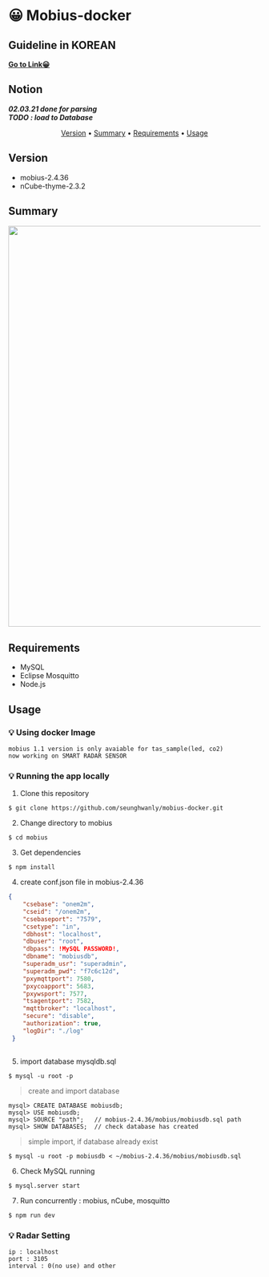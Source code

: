 # 😀 Mobius-docker

## Guideline in KOREAN
<a href="https://www.notion.so/Mobius-Guideline-5915345348974cee92933db99104b18f">**Go to Link😀**</a>

## Notion
<em><b>02.03.21 done for parsing</b></em><br/>
<em><b>TODO : load to Database</b></em>

<p align="center">
    <a href="#version">Version</a> •
    <a href="#summary">Summary</a> •
    <a href="#requirements">Requirements</a> •
    <a href="#usage">Usage</a>
</p>

## Version
* mobius-2.4.36
* nCube-thyme-2.3.2

## Summary
<p align='center'>
<img src='https://user-images.githubusercontent.com/22142225/106721084-8b41f980-6647-11eb-8d60-5c4921b38eb2.png' width='800' />
</p>

## Requirements
* MySQL
* Eclipse Mosquitto
* Node.js

## Usage
### :bulb: Using docker Image
    mobius 1.1 version is only avaiable for tas_sample(led, co2)
    now working on SMART RADAR SENSOR

### :bulb: Running the app locally
1. Clone this repository
```terminal
$ git clone https://github.com/seunghwanly/mobius-docker.git
```
2. Change directory to mobius
```terminal
$ cd mobius
```
3. Get dependencies
```terminal
$ npm install
````
4. create conf.json file in mobius-2.4.36
```json
{
    "csebase": "onem2m",
    "cseid": "/onem2m",
    "csebaseport": "7579",
    "csetype": "in",
    "dbhost": "localhost",
    "dbuser": "root",
    "dbpass": !MySQL PASSWORD!, 
    "dbname": "mobiusdb", 
    "superadm_usr": "superadmin",
    "superadm_pwd": "f7c6c12d",
    "pxymqttport": 7580,
    "pxycoapport": 5683,
    "pxywsport": 7577,
    "tsagentport": 7582,
    "mqttbroker": "localhost",
    "secure": "disable",
    "authorization": true,
    "logDir": "./log"  
 }
 
```
5. import database mysqldb.sql
```terminal
$ mysql -u root -p
```
> create and import database
```terminal
mysql> CREATE DATABASE mobiusdb;
mysql> USE mobiusdb;
mysql> SOURCE "path";   // mobius-2.4.36/mobius/mobiusdb.sql path
mysql> SHOW DATABASES;  // check database has created
```
> simple import, if database already exist
```terminal
$ mysql -u root -p mobiusdb < ~/mobius-2.4.36/mobius/mobiusdb.sql
```
6. Check MySQL running
```terminal
$ mysql.server start
```
7. Run concurrently : mobius, nCube, mosquitto
```terminal
$ npm run dev
```

### :bulb: Radar Setting
    ip : localhost
    port : 3105
    interval : 0(no use) and other
